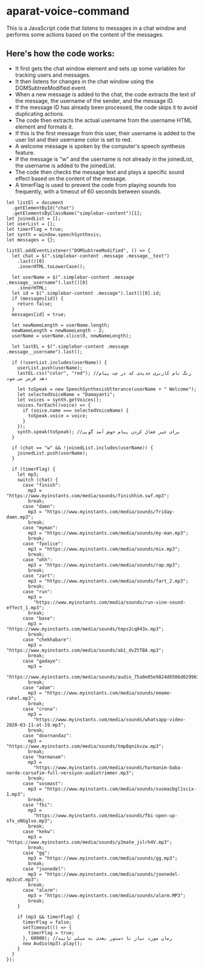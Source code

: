 # aparat-voice-command

This is a JavaScript code that listens to messages in a chat window and performs some actions based on the content of the messages.

## Here's how the code works:

- It first gets the chat window element and sets up some variables for tracking users and messages.
- It then listens for changes in the chat window using the DOMSubtreeModified event.
- When a new message is added to the chat, the code extracts the text of the message, the username of the sender, and the message ID.
- If the message ID has already been processed, the code skips it to avoid duplicating actions.
- The code then extracts the actual username from the username HTML element and formats it.
- If this is the first message from this user, their username is added to the user list and their username color is set to red.
- A welcome message is spoken by the computer's speech synthesis feature.
- If the message is "w" and the username is not already in the joinedList, the username is added to the joinedList.
- The code then checks the message text and plays a specific sound effect based on the content of the message.
- A timerFlag is used to prevent the code from playing sounds too frequently, with a timeout of 60 seconds between sounds.

```
let listEl = document
  .getElementById("chat")
  .getElementsByClassName("simplebar-content")[1];
let joinedList = [];
let userList = [];
let timerFlag = true;
let synth = window.speechSynthesis;
let messages = {};

listEl.addEventListener("DOMSubtreeModified", () => {
  let chat = $(".simplebar-content .message .message__text")
    .last()[0]
    .innerHTML.toLowerCase();

  let userName = $(".simplebar-content .message .message__username").last()[0]
    .innerHTML;
  let id = $(".simplebar-content .message").last()[0].id;
  if (messages[id]) {
    return false;
  }
  messages[id] = true;

  let newNameLength = userName.length;
  newNameLength = newNameLength - 2;
  userName = userName.slice(0, newNameLength);

  let lastEL = $(".simplebar-content .message .message__username").last();

  if (!userList.includes(userName)) {
    userList.push(userName);
    lastEL.css("color", "red"); //رنگ نام کاربری جدیدی که در چت پیام دهد قرمز می شود

    let toSpeak = new SpeechSynthesisUtterance(userName + " Welcome");
    let selectedVoiceName = "Damayanti";
    let voices = synth.getVoices();
    voices.forEach((voice) => {
      if (voice.name === selectedVoiceName) {
        toSpeak.voice = voice;
      }
    });
    synth.speak(toSpeak); //برای غیر فعال کردن پیام خوش آمد گویی
  }

  if (chat == "w" && !joinedList.includes(userName)) {
    joinedList.push(userName);
  }

  if (timerFlag) {
    let mp3;
    switch (chat) {
      case "finish":
        mp3 = "https://www.myinstants.com/media/sounds/finishhim.swf.mp3";
        break;
      case "damn":
        mp3 = "https://www.myinstants.com/media/sounds/friday-damn.mp3";
        break;
      case "myman":
        mp3 = "https://www.myinstants.com/media/sounds/my-man.mp3";
        break;
      case "fpolice":
        mp3 = "https://www.myinstants.com/media/sounds/mix.mp3";
        break;
      case "ohh":
        mp3 = "https://www.myinstants.com/media/sounds/rap.mp3";
        break;
      case "zart":
        mp3 = "https://www.myinstants.com/media/sounds/fart_2.mp3";
        break;
      case "run":
        mp3 =
          "https://www.myinstants.com/media/sounds/run-vine-sound-effect_1.mp3";
        break;
      case "base":
        mp3 = "https://www.myinstants.com/media/sounds/tmps2cq043x.mp3";
        break;
      case "chekhabare":
        mp3 = "https://www.myinstants.com/media/sounds/ab1_dvZtT8A.mp3";
        break;
      case "gadaye":
        mp3 =
          "https://www.myinstants.com/media/sounds/audio_75a0e05e9824d0506d029963eb2276e0.mp3";
        break;
      case "adam":
        mp3 = "https://www.myinstants.com/media/sounds/emame-rahel.mp3";
        break;
      case "crona":
        mp3 =
          "https://www.myinstants.com/media/sounds/whatsapp-video-2020-03-11-at-19.mp3";
        break;
      case "doornandaz":
        mp3 = "https://www.myinstants.com/media/sounds/tmp8qnikvzw.mp3";
        break;
      case "harmanam":
        mp3 =
          "https://www.myinstants.com/media/sounds/harmanim-baba-nerde-carsafim-full-versiyon-audiotrimmer.mp3";
        break;
      case "sosmast":
        mp3 = "https://www.myinstants.com/media/sounds/susmazbgl1scix-1.mp3";
        break;
      case "fbi":
        mp3 =
          "https://www.myinstants.com/media/sounds/fbi-open-up-sfx_oNGglvo.mp3";
        break;
      case "kekw":
        mp3 = "https://www.myinstants.com/media/sounds/y2mate_jslrh4V.mp3";
        break;
      case "gg":
        mp3 = "https://www.myinstants.com/media/sounds/gg.mp3";
        break;
      case "joonedel":
        mp3 = "https://www.myinstants.com/media/sounds/joonedel-mp3cut.mp3";
        break;
      case "alarm":
        mp3 = "https://www.myinstants.com/media/sounds/alarm.MP3";
        break;
    }

    if (mp3 && timerFlag) {
      timerFlag = false;
      setTimeout(() => {
        timerFlag = true;
      }, 60000); //زمان مورد نیاز تا دستور بعدی به میلی ثانیه
      new Audio(mp3).play();
    }
  }
});

```
